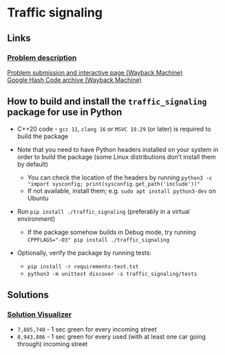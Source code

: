 # Traffic signaling

## Links

### [Problem description](https://storage.googleapis.com/coding-competitions.appspot.com/HC/2021/hashcode_2021_online_qualification_round.pdf)

[Problem submission and interactive page (Wayback Machine)](https://web.archive.org/web/20230310031948/https://codingcompetitions.withgoogle.com/hashcode/round/00000000004361e2/0000000000c617e4)  
[Google Hash Code archive (Wayback Machine)](https://web.archive.org/web/20230602012017/https://codingcompetitions.withgoogle.com/hashcode/archive)  
<!--
[Kaggle competition with additional data](https://www.kaggle.com/competitions/hashcode-2021-oqr-extension/
overview)
-->


## How to build and install the `traffic_signaling` package for use in Python

- C++20 code - `gcc 11`, `clang 16` or `MSVC 19.29` (or later) is required to build the package

- Note that you need to have Python headers installed on your system in order to build the package (some Linux distributions don’t install them by default)

  - You can check the location of the headers by running `python3 -c "import sysconfig; print(sysconfig.get_path('include'))"`
  - If not available, install them; e.g. `sudo apt install python3-dev` on Ubuntu

- Run `pip install ./traffic_signaling` (preferably in a virtual environment)
  - If the package somehow builds in Debug mode, try running `CPPFLAGS="-O3" pip install ./traffic_signaling`

- Optionally, verify the package by running tests:

  - `pip install -r requirements-test.txt`
  - `python3 -m unittest discover -s traffic_signaling/tests`


## Solutions
### [Solution Visualizer](https://yoann-dufresne.github.io/Hashcode_2021_visu/)
- `7,885,740` - 1 sec green for every incoming street
- `8,943,886` - 1 sec green for every used (with at least one car going through) incoming street
